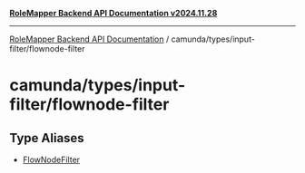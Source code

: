 [**RoleMapper Backend API Documentation v2024.11.28**](../../../../README.md)

***

[RoleMapper Backend API Documentation](../../../../modules.md) / camunda/types/input-filter/flownode-filter

# camunda/types/input-filter/flownode-filter

## Type Aliases

- [FlowNodeFilter](type-aliases/FlowNodeFilter.md)
